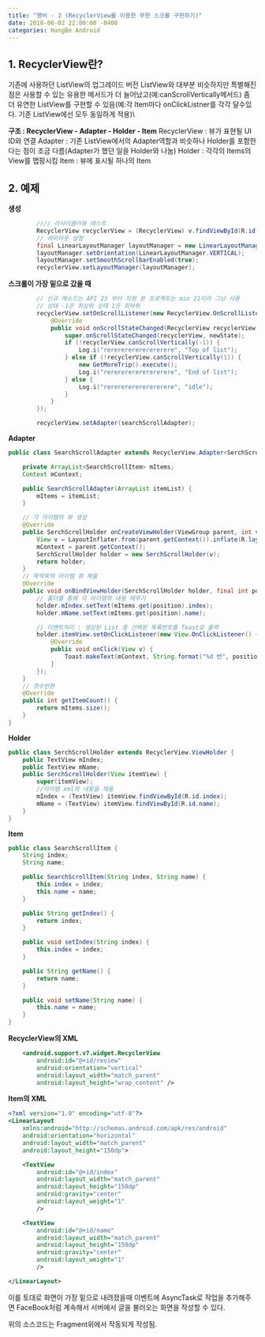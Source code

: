 ```yaml
---
title: "행비 - 2 (RecyclerView를 이용한 무한 스크롤 구현하기)"
date: 2018-06-02 22:00:00 -0400
categories: HangBe Android
---
```


## 1. RecyclerView란?
기존에 사용하던 ListView의 업그레이드 버전
ListView와 대부분 비슷하지만 특별해진 점은 사용할 수 있는 유용한 메서드가 더 늘어났고(예:canScrollVertically메서드)
좀 더 유연한 ListView를 구현할 수 있음(예:각 Item마다 onClickListner를 각각 달수있다. 기존 ListView에선 모두 동일하게 적용)\

__구조 : RecyclerView - Adapter - Holder - Item__
RecyclerView : 뷰가 표현될 UI ID와 연결
Adapter : 기존 ListView에서의 Adapter역할과 비슷하나 Holder를 포함한다는 점이 조금 다름(Adapter가 했던 일을 Holder와 나눔)
Holder : 각각의 Items의 View를 맵핑시킴
Item : 뷰에 표시될 하나의 Item

## 2. 예제
__생성__
```java
        //// 리사이클러뷰 테스트
        RecyclerView recyclerView = (RecyclerView) v.findViewById(R.id.review);
        // 레이아웃 설정
        final LinearLayoutManager layoutManager = new LinearLayoutManager(getContext());
        layoutManager.setOrientation(LinearLayoutManager.VERTICAL);
        layoutManager.setSmoothScrollbarEnabled(true);
        recyclerView.setLayoutManager(layoutManager);
```

__스크롤이 가장 밑으로 갔을 때__
```java
        // 신규 메소드는 API 23 부터 지원 본 프로젝트는 min 21이라 그냥 사용
        // 상태 -1은 최상위 상태 1은 최하위
        recyclerView.setOnScrollListener(new RecyclerView.OnScrollListener() {
            @Override
            public void onScrollStateChanged(RecyclerView recyclerView, int newState) {
                super.onScrollStateChanged(recyclerView, newState);
                if (!recyclerView.canScrollVertically(-1)) {
                    Log.i("rererererererererere", "Top of list");
                } else if (!recyclerView.canScrollVertically(1)) {
                    new GetMoreTrip().execute();
                    Log.i("rererererererererere", "End of list");
                } else {
                    Log.i("rererererererererere", "idle");
                }
            }
        });

        recyclerView.setAdapter(searchScrollAdapter);
```

__Adapter__
```java
public class SearchScrollAdapter extends RecyclerView.Adapter<SerchScrollHolder> {

    private ArrayList<SearchScrollItem> mItems;
    Context mContext;

    public SearchScrollAdapter(ArrayList itemList) {
        mItems = itemList;
    }

    // 각 아이템의 뷰 생성
    @Override
    public SerchScrollHolder onCreateViewHolder(ViewGroup parent, int viewType) {
        View v = LayoutInflater.from(parent.getContext()).inflate(R.layout.searchscroll_item, parent, false);
        mContext = parent.getContext();
        SerchScrollHolder holder = new SerchScrollHolder(v);
        return holder;
    }
    // 뚝딱뚝딱 아이템 뷰 채움
    @Override
    public void onBindViewHolder(SerchScrollHolder holder, final int position) {
        // 홀더를 통해 각 아이템의 내용 채우기
        holder.mIndex.setText(mItems.get(position).index);
        holder.mName.setText(mItems.get(position).name);

        // 이벤트처리 : 생성된 List 중 선택된 목록번호를 Toast로 출력
        holder.itemView.setOnClickListener(new View.OnClickListener() {
            @Override
            public void onClick(View v) {
                Toast.makeText(mContext, String.format("%d 번", position + 1), Toast.LENGTH_SHORT).show();
            }
        });
    }
    // 갯수반환
    @Override
    public int getItemCount() {
        return mItems.size();
    }
}
```

__Holder__
```java
public class SerchScrollHolder extends RecyclerView.ViewHolder {
    public TextView mIndex;
    public TextView mName;
    public SerchScrollHolder(View itemView) {
        super(itemView);
        //아이템 xml의 내용을 채움
        mIndex = (TextView) itemView.findViewById(R.id.index);
        mName = (TextView) itemView.findViewById(R.id.name);
    }
}
```

__Item__
```java
public class SearchScrollItem {
    String index;
    String name;

    public SearchScrollItem(String index, String name) {
        this.index = index;
        this.name = name;
    }

    public String getIndex() {
        return index;
    }

    public void setIndex(String index) {
        this.index = index;
    }

    public String getName() {
        return name;
    }

    public void setName(String name) {
        this.name = name;
    }
}
```

__RecyclerView의 XML__
```xml
    <android.support.v7.widget.RecyclerView
        android:id="@+id/review"
        android:orientation="vertical"
        android:layout_width="match_parent"
        android:layout_height="wrap_content" />
```

__Item의 XML__
```xml
<?xml version="1.0" encoding="utf-8"?>
<LinearLayout
    xmlns:android="http://schemas.android.com/apk/res/android"
    android:orientation="horizontal"
    android:layout_width="match_parent"
    android:layout_height="150dp">

    <TextView
        android:id="@+id/index"
        android:layout_width="match_parent"
        android:layout_height="150dp"
        android:gravity="center"
        android:layout_weight="1"
        />

    <TextView
        android:id="@+id/name"
        android:layout_width="match_parent"
        android:layout_height="150dp"
        android:gravity="center"
        android:layout_weight="1"
        />

</LinearLayout>
```

이를 토대로 화면이 가장 밑으로 내려졌을때 이벤트에 AsyncTask로 작업을 추가해주면 FaceBook처럼 계속해서 서버에서 글을 
불러오는 화면을 작성할 수 있다.

위의 소스코드는 Fragment위에서 작동되게 작성됨.

